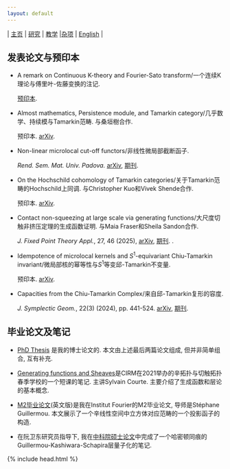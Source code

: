 ```yaml
---
layout: default
---
```



| [主页](index-ch.md)  | [研究](research-ch.md)    | [教学](teaching-ch.md)         |[杂项](miscellaneous-ch.md) | [English](research-en.md) |



## 发表论文与预印本

- A remark on Continuous K-theory and Fourier-Sato transform/一个连续K理论与傅里叶-佐藤变换的注记. 

  [预印本](Files/FourierSatoKtheory.pdf).

- Almost mathematics, Persistence module, and Tamarkin category/几乎数学、持续模与Tamarkin范畴. 与桑垣樹合作.

  预印本. [arXiv](https://arxiv.org/abs/2503.15933).

- Non-linear microlocal cut-off functors/非线性微局部截断函子.

  _Rend. Sem. Mat. Univ. Padova._ [arXiv](https://arxiv.org/abs/2406.02725), [期刊](https://ems.press/journals/rsmup/articles/14298493).

- On the Hochschild cohomology of Tamarkin categories/关于Tamarkin范畴的Hochschild上同调. 与Christopher Kuo和Vivek Shende合作.

  预印本. [arXiv](https://arxiv.org/abs/2312.11447). 
   
- Contact non-squeezing at large scale via generating functions/大尺度切触非挤压定理的生成函数证明. 与Maia Fraser和Sheila Sandon合作.

  _J. Fixed Point Theory Appl._, 27, 46 (2025),  [arXiv](https://arxiv.org/abs/2310.11993), [期刊](https://link.springer.com/article/10.1007/s11784-025-01188-1). .
  
- Idempotence of microlocal kernels and $S^1$-equivariant Chiu-Tamarkin invariant/微局部核的幂等性与$S^1$等变邱-Tamarkin不变量.

  预印本. [arXiv](https://arxiv.org/abs/2306.12316).

- Capacities from the Chiu-Tamarkin Complex/来自邱-Tamarkin复形的容度.

  _J. Symplectic Geom._, 22(3) (2024), pp. 441-524. [arXiv](https://arxiv.org/abs/2103.05143), [期刊](https://link.intlpress.com/JDetail/1841106763640782850).


  
## 毕业论文及笔记

- [PhD Thesis](Files/PhD_Thesis.pdf) 是我的博士论文的. 本文由上述最后两篇论文组成, 但并非简单组合, 互有补充.

- [Generating functions and Sheaves](Files/GF-Sheaves.pdf)是CIRM在2021举办的辛拓扑与切触拓扑春季学校的一个短课的笔记. 主讲Sylvain Courte. 主要介绍了生成函数和层论的基本概念.

- [M2毕业论文](Files/M2_thesis.pdf)(英文版)是我在Institut Fourier的M2毕业论文, 导师是Stéphane Guillermou. 本文展示了一个辛线性空间中立方体对应范畴的一个投影函子的构造.

- 在阮卫东研究员指导下, 我在[中科院硕士论文](Files/CAS_Thesis.pdf)中完成了一个哈密顿同痕的Guillermou-Kashiwara-Schapira层量子化的笔记.

{% include head.html %}
